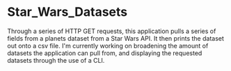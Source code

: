 # Star_Wars_Datasets
Through a series of HTTP GET requests, this application pulls a series of fields from a planets dataset from a Star Wars API. It then prints the dataset out onto a csv file.
I'm currently working on broadening the amount of datasets the application can pull from, and displaying the requested datasets through the use of a CLI.
